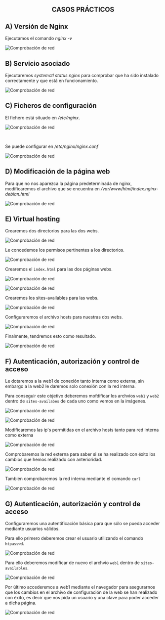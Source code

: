 <h2 align="center">CASOS PRÁCTICOS</h2>

## A) Versión de Nginx

Ejecutamos el comando _nginx -v_

![Comprobación de red](./imagenes/A_VERSION_NGINX_INSTALADO.PNG)

## B) Servicio asociado

Ejecutaremos _systemctl status nginx_ para comprobar que ha sido instalado correctamente y que está en funcionamiento.

![Comprobación de red](./imagenes/B_SERVICIO_ASOCIADO.PNG)

## C) Ficheros de configuración

El fichero está situado en _/etc/nginx_.

![Comprobación de red](./imagenes/C_INSPECCIONAR_FICHEROS.PNG)

<br>

Se puede configurar en _/etc/nginx/nginx.conf_

![Comprobación de red](./imagenes/C_ARCHIVO_CONFIGURACION.PNG)

## D) Modificación de la página web

Para que no nos aparezca la página predeterminada de nginx, modificaremos el archivo que se encuentra en _/var/www/html/index.nginx-debian.html_

![Comprobación de red](./imagenes/D_MODIFICACION_PAGINAWEB.PNG)

## E) Virtual hosting

Crearemos dos directorios para las dos webs.

![Comprobación de red](./imagenes/E_VIRTUAL_HOSTING_CREACION_DIRECTORIO.PNG)

Le concedemos los permisos pertinentes a los directorios.

![Comprobación de red](./imagenes/E_VIRTUAL_HOSTING_CONCESION_PERMISOS.PNG)

Crearemos el `index.html` para las dos páginas webs.

![Comprobación de red](./imagenes/E_VIRTUAL_HOSTING_CREACION_INDEX1.PNG)

![Comprobación de red](./imagenes/E_VIRTUAL_HOSTING_CREACION_INDEX2.PNG)

Crearemos los sites-availables para las webs.

![Comprobación de red](./imagenes/E_VIRTUAL_HOSTING_SITES-AVAILABLE.PNG)

Configuraremos el archivo hosts para nuestras dos webs.

![Comprobación de red](./imagenes/E_VIRTUAL_HOSTING_ARCHIVO_HOSTS.PNG)

Finalmente, tendremos esto como resultado.

![Comprobación de red](./imagenes/E_VIRTUAL_HOSTING_RESULTADO_FINAL.PNG)

## F) Autenticación, autorización y control de acceso

Le dotaremos a la web1 de conexión tanto interna como externa, sin embargo a la web2 le daremos solo conexión con la red interna.

Para conseguir este objetivo deberemos mofdificar los archvios `web1` y `web2` dentro de `sites-availabes` de cada uno como vemos en la imágenes.

![Comprobación de red](./imagenes/F_MODIFICACIÓN_SITES-AVAILABLE.PNG)

![Comprobación de red](./imagenes/F_MODIFICACIÓN_SITES-AVAILABLE2.PNG)

Modificaremos las ip's permitidas en el archivo hosts tanto para red interna como externa

![Comprobación de red](./imagenes/F_MODIFICACIÓN_ARCHIVO_HOSTS.PNG)

Comprobaremos la red externa para saber si se ha realizado con éxito los cambios que hemos realizado con anterioridad.

![Comprobación de red](./imagenes/F_COMPROBACION_REDEXTERNA_OPCIONBUENA.PNG)

También comprobaremos la red interna mediante el comando `curl`

![Comprobación de red](./imagenes/F_COMPROBACION_REDINTERNA_CURL.PNG)

## G) Autenticación, autorización y control de acceso

Configuraremos una autentificación básica para que sólo se pueda acceder mediante usuarios válidos.

Para ello primero deberemos crear el usuario utilizando el comando `htpasswd`.

![Comprobación de red](./imagenes/G_CREACION_USUARIO_VAPRIMEROENLAZONADEG.PNG)

Para ello deberemos modificar de nuevo el archvio `web1` dentro de `sites-availables`.

![Comprobación de red](./imagenes/G_1MODIFICACION_SITES-AVAILABLE.PNG)

Por último accederemos a web1 mediante el navegador para asegurarnos que los cambios en el archivo de configuración de la web se han realizado con éxito, es decir que nos pida un usuario y una clave para poder acceder a dicha página.

![Comprobación de red](./imagenes/G_2COMPROBACION_REQUIERE_ACCESO.PNG)



